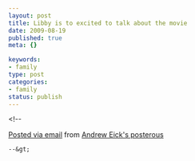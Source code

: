 ```yaml
--- 
layout: post
title: Libby is to excited to talk about the movie
date: 2009-08-19
published: true
meta: {}

keywords: 
- family
type: post
categories: 
- family
status: publish
---
```

&lt;!--  

  [Posted via email](http://posterous.com)   from [Andrew Eick's posterous](http://andreweick.posterous.com/libby-is-to-excited-to-talk-about-the-movie)  

    --&gt;
